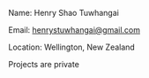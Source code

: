 Name: Henry Shao Tuwhangai

Email: henrystuwhangai@gmail.com

Location: Wellington, New Zealand

Projects are private
<!---
Hestrny/Hestrny is a ✨ special ✨ repository because its `README.md` (this file) appears on your GitHub profile.
You can click the Preview link to take a look at your changes.
--->
